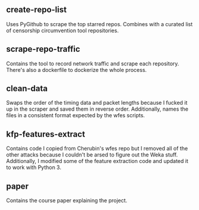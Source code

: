 ## create-repo-list
Uses PyGithub to scrape the top starred repos. Combines with a curated list of censorship circumvention tool repositories.

## scrape-repo-traffic
Contains the tool to record network traffic and scrape each repository. There's also a dockerfile to dockerize the whole process.

## clean-data
Swaps the order of the timing data and packet lengths because I fucked it up in the scraper and saved them in reverse order. Additionally, names the files in a consistent format expected by the wfes scripts.

## kfp-features-extract
Contains code I copied from Cherubin's wfes repo but I removed all of the other attacks because I couldn't be arsed to figure out the Weka stuff. Additionally, I modified some of the feature extraction code and updated it to work with Python 3.

## paper
Contains the course paper explaining the project.
